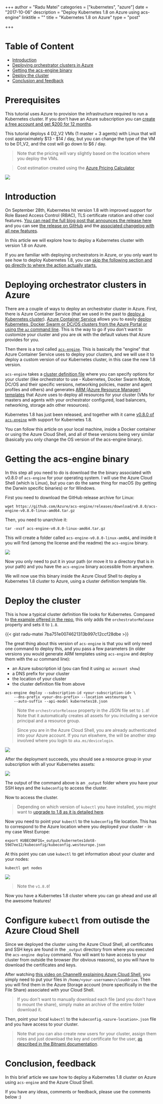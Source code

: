 +++
author = "Radu Matei"
categories = ["kubernetes", "azure"]
date = "2017-10-06"
description = "Deploy Kubernetes 1.8 on Azure using acs-engine"
linktitle = ""
title = "Kubernetes 1.8 on Azure"
type = "post"

+++

Table of Content
================

- [Introduction](#introduction)
- [Deploying orchestrator clusters in Azure](#deploying-orchestrator-clusters-in-azure)
- [Getting the acs-engine binary](#getting-the-acs-engine-binary)
- [Deploy the cluster](#deploy-the-cluster)
- [Conclusion and feedback](#conclusion-feedback)

Prerequisites
=============

This tutorial uses Azure to provision the infrastructure required to run a Kubernetes cluster. If you don't have an Azure subscription you can [create a free account and get $200 for 12 months](https://azure.microsoft.com/en-us/free/?v=17.39a).

This tutorial deploys 4 D2_V2 VMs (1 master + 3 agents) with Linux that will cost approximately $13 - $14 / day, but you can change the type of the VM to be D1_V2, and the cost will go down to $6 / day.

> Note that the pricing will vary slightly based on the location where you deploy the VMs.

> Cost estimation created using the [Azure Pricing Calculator](https://azure.microsoft.com/en-us/pricing/calculator/)

![](/img/article-photos/k8s18-azure/pricing.png)


Introduction
============

On September 28th, Kubernetes hit version 1.8 with improved support for Role Based Access Control (RBAC), TLS certificate rotation and other cool features. [You can read the full blog post that announces the release here](http://blog.kubernetes.io/2017/09/kubernetes-18-security-workloads-and.html) and you can see [the release on GitHub](https://github.com/kubernetes/kubernetes/releases/tag/v1.8.0) and the [associated changelog with all new features](https://github.com/kubernetes/kubernetes/blob/master/CHANGELOG.md#v180).

In this article we will explore how to deploy a Kubernetes cluster with version 1.8 on Azure.

If you are familiar with deploying orchestrators in Azure, or you only want to see how to deploy Kubernetes 1.8, you can [skip the following section and go directly to where the action actually starts.](#getting-the-acs-engine-binary)

Deploying orchestrator clusters in Azure
========================================

There are a couple of ways to deploy an orchestrator cluster in Azure. First, there is Azure Container Service (that we used in the past to [deploy a Kubernetes cluster](https://radu-matei.com/blog/kubernetes-jenkins-azure/)). [Azure Container Service](https://azure.microsoft.com/en-us/services/container-service/) allows you to easily [deploy Kubernetes, Docker Swarm or DC/OS clusters from the Azure Portal or using the `az` command line](https://docs.microsoft.com/en-us/azure/container-service/). This is the way to go if you don't want to customize your cluster and you are ok with the default values that Azure provides for you.

Then there is a tool called [`acs-engine`](https://github.com/azure/acs-engine). This is basically the "engine" that Azure Container Service uses to deploy your clusters, and we will use it to deploy a custom version of our Kubernetes cluster, in this case the new 1.8 version.

`acs-engine` takes a [cluster definition file](https://github.com/Azure/acs-engine/blob/master/docs/clusterdefinition.md) where you can specify options for your cluster (like orchestrator to use - Kubernetes, Docker Swarm Mode, DC/OS and their specific versions, networking policies, master and agent profiles and others) and generates [ARM (Azure Resource Manager) templates](https://docs.microsoft.com/en-us/azure/azure-resource-manager/resource-group-authoring-templates) that Azure uses to deploy all resources for your cluster (VMs for masters and agents with your orchestrator configured, load balancers, networking, storage adn other resources).


Kubernetes 1.8 has just been released, and together with it came [v0.8.0 of `acs-engine`](https://github.com/Azure/acs-engine/releases) with support for Kubernetes 1.8.

You can follow this article on your local machine, inside a Docker container or using the Azure Cloud Shell, and all of these versions being very similar (basically you only change the OS version of the acs-engine binary).


Getting the acs-engine binary
===============================

In this step all you need to do is download the the binary associated with v0.8.0 of `acs-engine` for your operating system. I will use the Azure Cloud Shell (which is Linux), but you can do the same thing for macOS (by getting the Darwin specific binaries) or for Windows.

First you need to download the GitHub release archive for Linux:

`wget https://github.com/Azure/acs-engine/releases/download/v0.8.0/acs-engine-v0.8.0-linux-amd64.tar.gz`

Then, you need to unarchive it:

`tar -xvzf acs-engine-v0.8.0-linux-amd64.tar.gz`

This will create a folder called `acs-engine-v0.8.0-linux-amd64`, and inside it you will find (among the license and the readme) the `acs-engine` binary.


![](/img/article-photos/k8s18-azure/acs-engine-shell.png)

Now you only need to put it in your path (or move it to a directory that is in your path) and you have the `acs-engine` binary accessible from anywhere.

We will now use this binary inside the Azure Cloud Shell to deploy a Kubernetes 1.8 cluster to Azure, using a cluster definition template file.

Deploy the cluster
==================

This is how a typical cluster definition file looks for Kubernetes. Compared to [the example offered in the repo](https://github.com/Azure/acs-engine/blob/master/examples/kubernetes.json), this only adds the `orchestratorRelease` property and sets it to `1.8`.


{{< gist radu-matei 7ba751e0074621313b997c12ccf28dbe >}}

The great thing about this version of `acs-engine` is that you will only need one command to deploy this, and you pass a few parameters (in older versions you would generate ARM templates using `acs-engine` and deploy them with the `az` command line):

- an Azure subscription id (you can find it using `az account show`)
- a DNS prefix for your cluster
- the location of your cluster
- the cluster definition file from above

```
acs-engine deploy --subscription-id <your-subscription-id> \
    --dns-prefix <your-dns-prefix> --location westeurope \
    --auto-suffix --api-model kubernetes18.json
```

> Note the `orchestratorRelease` property in the JSON file set to `1.8`!
> Note that it automatically creates all assets for you including a service principal and a resource group.

> Since you are in the Azure Cloud Shell, you are already authenticated into your Azure account. If you run elswhere, the will be another step involved where you login to `aka.ms/devicelogin`.

![](/img/article-photos/k8s18-azure/shell.png)

After the deployment succeeds, you should see a resource group in your subscription with all your Kubernetes assets:

![](/img/article-photos/k8s18-azure/resource-group.png)


The output of the command above is an `_output` folder where you have your SSH keys and the `kubeconfig` to access the cluster.

Now to access the cluster.

> Depending on which version of `kubectl` you have installed, you might want to [upgrade to 1.8 as it is detailed here](https://kubernetes.io/docs/tasks/tools/install-kubectl/#install-kubectl-binary-via-curl).


Now you need to point your `kubectl` to the `kubeconfig` file location. This has to correspond to the Azure location where you deployed your cluster - in my case West Europe:

`export KUBECONFIG=_output/kubernetes1dot8-59d7ee12/kubeconfig/kubeconfig.westeurope.json`

At this point you can use `kubectl` to get information about your cluster and your nodes:

`kubectl get nodes`

![](/img/article-photos/k8s18-azure/k8s18.png)

> Note the `v1.8.0`!

Now you have a Kubernetes 1.8 cluster where you can go ahead and use all the awesome features!

Configure `kubectl` from outisde the Azure Cloud Shell
======================================================

Since we deployed the cluster using the Azure Cloud Shell, all certificates and SSH keys are found in the `_output` directory from where you executed the `acs-engine deploy` command.
You will want to have access to your cluster from outside the browser (for obvious reasons), so you will have to download the certificates and keys.

After watching [this video on Channel9 explaining Azure Cloud Shell](https://channel9.msdn.com/Shows/Azure-Friday/Azure-Cloud-Shell), you simply need to put your files in `/home/<your-username>/clouddrive`. Then you will find them in the Azure Storage account (more specifically in the the File Share) associated with your Cloud Shell.

> If you don't want to manually download each file (and you don't have to mount the share), simply make an archive of the entire folder download it.

Then, point your local `kubectl` to the `kubeconfig.<azure-location>.json` file and you have access to your cluster.

> Note that you can also create new users for your cluster, assign them roles and just download the key and certificate for the user, [as described in the Bitnami documentation](https://docs.bitnami.com/kubernetes/how-to/configure-rbac-in-your-kubernetes-cluster/).

Conclusion, feedback
====================

In this brief article we saw how to deploy a Kubernetes 1.8 cluster on Azure using `acs-engine` and the Azure Cloud Shell.

If you have any ideas, comments or feedback, please use the comments below :)
